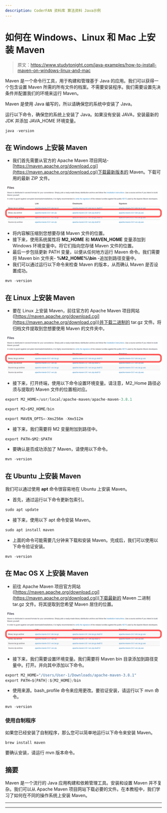 ```yaml
---
description: CoderFAN 资料库 算法资料 Java示例
---
```


# 如何在 Windows、Linux 和 Mac 上安装 Maven

> 原文：<https://www.studytonight.com/java-examples/how-to-install-maven-on-windows-linux-and-mac>

Maven 是一个命令行工具，用于构建和管理基于 Java 的应用。我们可以获得一个包含设置 Maven 所需的所有文件的档案。不需要安装程序。我们需要设置先决条件并配置我们的环境来运行 Maven。

Maven 是使用 Java 编写的，所以请确保您的系统中安装了 Java。

运行以下命令，确保您的系统上安装了 Java。如果没有安装 JAVA，安装最新的 JDK 并添加 JAVA_HOME 环境变量。

```java
java -version
```

## 在 Windows 上安装 Maven

*   我们首先需要从官方的 Apache Maven 项目网站-[https://maven.apache.org/download.cgi](https://maven.apache.org/download.cgi)下载最新版本的 Maven。下载可用的最新 ZIP 文件。

![Maven Binary Files](img/0dd0b64a5911abb0535b0f963e3c9c23.png)

*   将内容解压缩到您想要存储 Maven 文件的位置。
*   接下来，使用系统属性将 **M2_HOME** 和 **MAVEN_HOME** 变量添加到 Windows 环境变量中。将它们指向您存储 Maven 文件的位置。
*   最后一步包括更新 PATH 变量，以便从任何地方运行 Maven 命令。我们需要将 Maven bin 文件夹- **%M2_HOME%\bin** -追加到路径变量中。
*   我们可以通过运行以下命令来检查 Maven 的版本，从而确认 Maven 是否设置成功。

```java
mvn -version
```

## 在 Linux 上安装 Maven

*   要在 Linux 上安装 Maven，前往官方的 Apache Maven 项目网站([https://maven.apache.org/download.cgi](https://maven.apache.org/download.cgi))并下载二进制的 tar.gz 文件。将归档文件提取到您想要使用 Maven 的文件夹中。

![Maven tar.gz file](img/e0b054355a60b3a5001aa81d844e1b70.png)

*   接下来，打开终端，使用以下命令设置环境变量。请注意，M2_Home 路径必须与提取的 Maven 文件的位置相对应。

```java
export M2_HOME=/usr/local/apache-maven/apache-maven-3.8.1
```

```java
export M2=$M2_HOME/bin
```

```java
export MAVEN_OPTS=-Xms256m -Xmx512m
```

*   接下来，我们需要将 M2 变量附加到路径中。

```java
export PATH=$M2:$PATH
```

*   要确认是否成功添加了 Maven，请使用以下命令。

```java
mvn -version
```

## 在 Ubuntu 上安装 Maven

我们可以通过使用 **apt** 命令很容易地在 Ubuntu 上安装 Maven。

*   首先，通过运行以下命令更新包索引。

```java
sudo apt update
```

*   接下来，使用以下 apt 命令安装 Maven。

```java
sudo apt install maven
```

*   上面的命令可能需要几分钟来下载和安装 Maven。完成后，我们可以使用以下命令验证安装。

```java
mvn -version 
```

## 在 Mac OS X 上安装 Maven

*   前往 Apache Maven 项目官方网站([https://maven.apache.org/download.cgi](https://maven.apache.org/download.cgi))下载最新的 Maven 二进制 tar.gz 文件。将其提取到您希望 Maven 居住的位置。

![Maven tar.gz file](img/e0b054355a60b3a5001aa81d844e1b70.png)

*   接下来，我们需要设置环境变量。我们需要将 Maven bin 目录添加到路径变量中。打开。并向其中添加以下命令。

```java
export M2_HOME="/Users/User-1/Downloads/apache-maven-3.8.1"
export PATH=${PATH}:${M2_HOME}/bin
```

*   使用来源。bash_profile 命令来应用更改。要验证安装，请运行以下 mvn 命令。

```java
mvn -version 
```

### 使用自制程序

如果您已经安装了自制程序，那么您可以简单地运行以下命令来安装 Maven。

```java
brew install maven
```

要确认安装，请运行 mvn 版本命令。

## 摘要

Maven 是一个流行的 Java 应用构建和依赖管理工具。安装和设置 Maven 并不复杂。我们可以从 Apache Maven 项目网站下载必要的文件。在本教程中，我们学习了如何在不同的操作系统上安装 Maven。

* * *

* * *